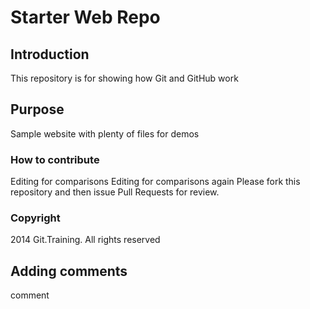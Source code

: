 # Starter Web Repo

## Introduction
This repository is for showing how Git and GitHub work

## Purpose
Sample website with plenty of files for demos

### How to contribute

Editing for comparisons
Editing for comparisons again
Please fork this repository and then issue Pull Requests for review.

### Copyright

2014 Git.Training. All rights reserved


## Adding comments
comment
